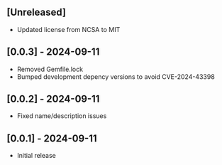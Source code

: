## [Unreleased]
 - Updated license from NCSA to MIT

## [0.0.3] - 2024-09-11
- Removed Gemfile.lock
- Bumped development depency versions to avoid CVE-2024-43398

## [0.0.2] - 2024-09-11
- Fixed name/description issues

## [0.0.1] - 2024-09-11

- Initial release
